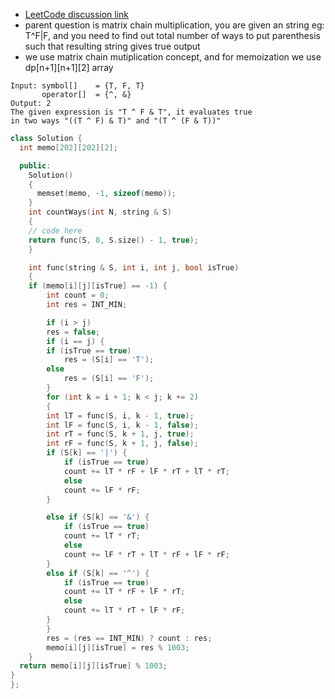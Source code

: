 - [LeetCode discussion link](https://leetcode.com/discuss/general-discussion/1279635/boolean-parenthesization-easy-c)
- parent question is matrix chain multiplication, you are given an string eg: T^F|F, and you need to find out total number  of ways to put parenthesis such that resulting string gives true output
- we use matrix chain mutiplication concept, and for memoization we use dp[n+1][n+1][2] array

```
Input: symbol[]    = {T, F, T}
       operator[]  = {^, &}
Output: 2
The given expression is "T ^ F & T", it evaluates true
in two ways "((T ^ F) & T)" and "(T ^ (F & T))"
```

```cpp
class Solution {
  int memo[202][202][2];

  public:
    Solution()
    {
      memset(memo, -1, sizeof(memo));
    }
    int countWays(int N, string & S)
    {
    // code here
    return func(S, 0, S.size() - 1, true);
    }

    int func(string & S, int i, int j, bool isTrue)
    {
    if (memo[i][j][isTrue] == -1) {
        int count = 0;
        int res = INT_MIN;

        if (i > j)
        res = false;
        if (i == j) {
        if (isTrue == true)
            res = (S[i] == 'T');
        else
            res = (S[i] == 'F');
        }
        for (int k = i + 1; k < j; k += 2)
        {
        int lT = func(S, i, k - 1, true);
        int lF = func(S, i, k - 1, false);
        int rT = func(S, k + 1, j, true);
        int rF = func(S, k + 1, j, false);
        if (S[k] == '|') {
            if (isTrue == true)
            count += lT * rF + lF * rT + lT * rT;
            else
            count += lF * rF;
        }

        else if (S[k] == '&') {
            if (isTrue == true)
            count += lT * rT;
            else
            count += lF * rT + lT * rF + lF * rF;
        }
        else if (S[k] == '^') {
            if (isTrue == true)
            count += lT * rF + lF * rT;
            else
            count += lT * rT + lF * rF;
        }
        }
        res = (res == INT_MIN) ? count : res;
        memo[i][j][isTrue] = res % 1003;
    }
  return memo[i][j][isTrue] % 1003;
}
};
```
